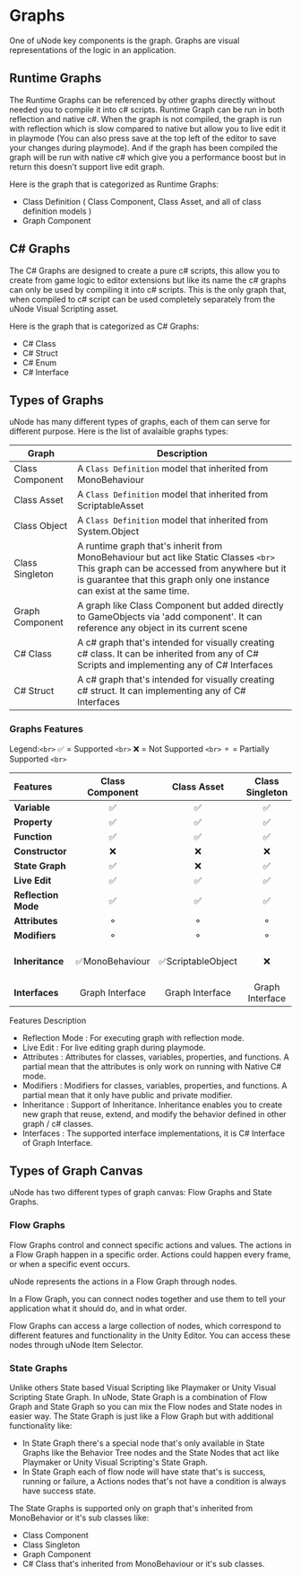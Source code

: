 # Graphs

One of uNode key components is the graph. Graphs are visual representations of the logic in an application.

## Runtime Graphs

The Runtime Graphs can be referenced by other graphs directly without needed you to compile it into c# scripts. Runtime Graph can be run in both reflection and native c#. When the graph is not compiled, the graph is run with reflection which is slow compared to native but allow you to live edit it in playmode (You can also press save at the top left of the editor to save your changes during playmode). And if the graph has been compiled the graph will be run with native c# which give you a performance boost but in return this doesn’t support live edit graph.

Here is the graph that is categorized as Runtime Graphs:

- Class Definition ( Class Component, Class Asset, and all of class definition models )
- Graph Component

<!-- - Class Singleton -->

## C# Graphs

The C# Graphs are designed to create a pure c# scripts, this allow you to create from game logic to editor extensions but like its name the c# graphs can only be used by compiling it into c# scripts. This is the only graph that, when compiled to c# script can be used completely separately from the uNode Visual Scripting asset.

Here is the graph that is categorized as C# Graphs:

- C# Class
- C# Struct
- C# Enum
- C# Interface

## Types of Graphs

uNode has many different types of graphs, each of them can serve for different purpose.
Here is the list of avalaible graphs types:

| Graph           | Description                                                                                                                                                                                                       |
| --------------- | ----------------------------------------------------------------------------------------------------------------------------------------------------------------------------------------------------------------- |
| Class Component | A `Class Definition` model that inherited from MonoBehaviour                                                                                                                                                    |
| Class Asset     | A `Class Definition` model that inherited from ScriptableAsset                                                                                                                                                  |
| Class Object    | A `Class Definition` model that inherited from System.Object                                                                                                                                                    |
| Class Singleton | A runtime graph that's inherit from MonoBehaviour but act like Static Classes `<br>` This graph can be accessed from anywhere but it is guarantee that this graph only one instance can exist at the same time. |
| Graph Component | A graph like Class Component but added directly to GameObjects via 'add component'. It can reference any object in its current scene                                                                              |
| C# Class        | A c# graph that's intended for visually creating c# class. It can be inherited from any of C# Scripts and implementing any of C# Interfaces                                                                       |
| C# Struct       | A c# graph that's intended for visually creating c# struct. It can implementing any of C# Interfaces                                                                                                              |

### Graphs Features

Legend:`<br>`
✅	= Supported `<br>`
❌	= Not Supported `<br>`
⚬	= Partially Supported `<br>`

| Features                  | Class Component |    Class Asset    | Class Singleton |     C# Class     |  C# Struct  | Graph Component |
| :------------------------ | :-------------: | :----------------: | :-------------: | :---------------: | :----------: | :-------------: |
| **Variable**        |       ✅       |         ✅         |       ✅       |        ✅        |      ✅      |       ✅       |
| **Property**        |       ✅       |         ✅         |       ✅       |        ✅        |      ✅      |       ✅       |
| **Function**        |       ✅       |         ✅         |       ✅       |        ✅        |      ✅      |       ✅       |
| **Constructor**     |       ❌       |         ❌         |       ❌       |        ✅        |      ✅      |       ❌       |
| **State Graph**     |       ✅       |         ❌         |       ✅       |        ✅        |      ❌      |       ✅       |
| **Live Edit**       |       ✅       |         ✅         |       ✅       |        ❌        |      ❌      |       ✅       |
| **Reflection Mode** |       ✅       |         ✅         |       ✅       |        ❌        |      ❌      |       ✅       |
| **Attributes**      |       ⚬       |         ⚬         |       ⚬       |        ✅        |      ✅      |       ❌       |
| **Modifiers**       |       ⚬       |         ⚬         |       ⚬       |        ✅        |      ✅      |       ❌       |
| **Inheritance**     | ✅MonoBehaviour | ✅ScriptableObject |       ❌       | ✅ Any C# Classes |      ❌      |       ❌       |
| **Interfaces**      | Graph Interface |  Graph Interface  | Graph Interface |   C# Interface   | C# Interface |       ❌       |

Features Description

- Reflection Mode	: For executing graph with reflection mode.
- Live Edit	: For live editing graph during playmode.
- Attributes	: Attributes for classes, variables, properties, and functions. A partial mean that the attributes is only work on running with Native C# mode.
- Modifiers	: Modifiers for classes, variables, properties, and functions. A partial mean that it only have public and private modifier.
- Inheritance	: Support of Inheritance. Inheritance enables you to create new graph that reuse, extend, and modify the behavior defined in other graph / c# classes.
- Interfaces	: The supported interface implementations, it is C# Interface of Graph Interface.

## Types of Graph Canvas

uNode has two different types of graph canvas: Flow Graphs and State Graphs.

### Flow Graphs

Flow Graphs control and connect specific actions and values. The actions in a Flow Graph happen in a specific order. Actions could happen every frame, or when a specific event occurs.

uNode represents the actions in a Flow Graph through nodes.

In a Flow Graph, you can connect nodes together and use them to tell your application what it should do, and in what order.

Flow Graphs can access a large collection of nodes, which correspond to different features and functionality in the Unity Editor. You can access these nodes through uNode Item Selector.

### State Graphs

Unlike others State based Visual Scripting like Playmaker or Unity Visual Scripting State Graph. In uNode, State Graph is a combination of Flow Graph and State Graph so you can mix the Flow nodes and State nodes in easier way. The State Graph is just like a Flow Graph but with additional functionality like:

- In State Graph there's a special node that's only available in State Graphs like the Behavior Tree nodes and the State Nodes that act like Playmaker or Unity Visual Scripting's State Graph.
- In State Graph each of flow node will have state that's is success, running or failure, a Actions nodes that's not have a condition is always have success state.

The State Graphs is supported only on graph that's inherited from MonoBehavior or it's sub classes like:

- Class Component
- Class Singleton
- Graph Component
- C# Class that's inherited from MonoBehaviour or it's sub classes.
